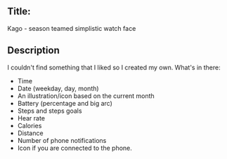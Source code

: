 ## Title:
Kago - season teamed simplistic watch face

## Description 

I couldn't find something that I liked so I created my own. What's in there:

* Time
* Date (weekday, day, month)
* An illustration/icon based on the current month
* Battery (percentage and big arc)
* Steps and steps goals
* Hear rate
* Calories
* Distance
* Number of phone notifications
* Icon if you are connected to the phone.